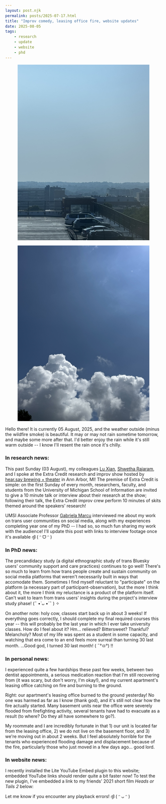 ```yaml
---
layout: post.njk
permalink: posts/2025-07-17.html
title: "Improv comedy, leasing office fire, website updates"
date: 2025-08-05
tags:
    - research
    - update
    - website
    - phd
---
```

<div class="gallery">
    <figure>
        <a href="../images/augustsmoke1-2025.jpg" data-caption="A view of downtown covered in wildfire smoke (Ann Arbor, MI)"><img src="../images/augustsmoke1-2025.jpg" alt="A daytime photo of the Ann Arbor skyline covered in wildfire smoke."></a>
    </figure>
    <figure>
        <a href="../images/augustsmoke2-2025.jpg" data-caption="Sunny skies (Ann Arbor, MI)"><img src="../images/augustsmoke2-2025.jpg" alt="A view of the clear blue sky."></a>
    </figure>
</div>

Hello there! It is currently 05 August, 2025, and the weather outside (minus the wildfire smoke) is beautiful. It may or may not rain sometime tomorrow, and maybe some more after that. I'd better enjoy the rain while it's still warm outside -- I know I'll resent the rain once it's chilly.

### In research news:
This past Sunday (03 August), my colleagues <a href="https://www.si.umich.edu/people/lu-xian" target="blank">Lu Xian</a>, <a href="https://shwetharajaram.github.io" target="blank">Shwetha Rajaram</a>, and I spoke at the Extra Credit research and improv show hosted by <a href="https://www.heardotsay.com/shows" target="blank">hear.say brewing + theater</a> in Ann Arbor, MI! The premise of Extra Credit is simple: on the first Sunday of every month, researchers, faculty, and students from the University of Michigan School of Information are invited to give a 10 minute talk or interview about their research at the show; following their talk, the Extra Credit improv crew perform 10 minutes of skits themed around the speakers' research! 

UMSI Associate Professor <a href="http://www.gabrielamarcu.com" target="blank">Gabriela Marcu</a> interviewed me about my work on trans user communities on social media, along with my experiences completing year one of my PhD -- I had so, so much fun sharing my work with the audience! I'll update this post with links to interview footage once it's available ദ്ദി ( ᵔ ᗜ ᵔ ) 

### In PhD news:
The precandidacy study (a digital ethnographic study of trans Bluesky users' community support and care practices) continues to go well! There's so much to learn from how trans people create and sustain community on social media platforms that weren't necessarily built in ways that accomodate them. Sometimes I find myself reluctant to "participate" on the platform (a necessary part of participant-observation), but the more I think about it, the more I think my reluctance is a product of the platform itself. Can't wait to learn from trans users' insights during the project's interview study phase! (˵ •̀ ᴗ •́ ˵ ) ✧ 

On another note: holy cow, classes start back up in about 3 weeks! If everything goes correctly, I should complete my final required courses this year -- this will probably be the last year in which I ever take university classes. How do I feel about it? Hm... relieved? Bittersweet? Thankful? Melancholy? Most of my life was spent as a student in some capacity, and watching that era come to an end feels more surreal than turning 30 last month. ...Good god, I turned 30 last month! ( ˶°ㅁ°) !! 

### In personal news:
I experienced quite a few hardships these past few weeks, between two dentist appointments, a serious medication reaction that I'm still recovering from (it was scary, but don't worry, I'm okay!), and my current apartment's leasing office catching on fire and burning to the ground. 

Right: our apartment's leasing office burned to the ground yesterday! No one was harmed as far as I know (thank god), and it's still not clear how the fire actually started. Many basement units near the office were severely flooded from firefighting activity, several tenants have had to evacuate as a result (to where? Do they all have somewhere to go?). 

My roommate and I are incredibly fortunate in that 1) our unit is located far from the leasing office, 2) we do not live on the basement floor, and 3) we're moving out in about 2 weeks. But I feel absolutely horrible for the tenants who experienced flooding damage and displacement because of the fire, particularly those who just moved in a few days ago... good lord. 

### In website news:
I recently installed the Lite YouTube Embed plugin to this website; embedded YouTube links should render quite a bit faster now! To test the new plugin, I've embedded a link to my friends' 2021 short film <i>Heads or Tails 2</i> below:

<lite-youtube videoid="W5LNlOhgFcg" playlabel="Play: Heads or Tails 2"></lite-youtube>

Let me know if you encounter any playback errors! ദ്ദി ( ᵔ ᴗ ᵔ ) 